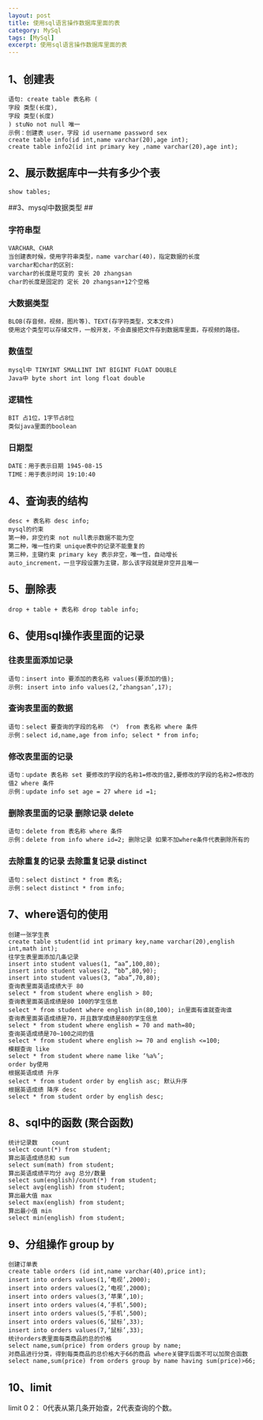 ```yaml
---
layout: post
title: 使用sql语言操作数据库里面的表
category: MySql
tags: [MySql]
excerpt: 使用sql语言操作数据库里面的表
---
```


## 1、创建表 ##

    语句: create table 表名称 ( 
	字段 类型(长度), 
	字段 类型(长度) 
	) stuNo not null 唯一 
	示例：创建表 user，字段 id username password sex 
	create table info(id int,name varchar(20),age int); 
	create table info2(id int primary key ,name varchar(20),age int); 

## 2、展示数据库中一共有多少个表 ##

    show tables;


##3、mysql中数据类型 ##

### 字符串型 ###

	VARCHAR、CHAR 
	当创建表时候，使用字符串类型，name varchar(40)，指定数据的长度 
	varchar和char的区别: 
	varchar的长度是可变的 变长 20 zhangsan 
	char的长度是固定的 定长 20 zhangsan+12个空格 

###  大数据类型  ###

	BLOB(存音频，视频，图片等)、TEXT(存字符类型，文本文件) 
	使用这个类型可以存储文件，一般开发，不会直接把文件存到数据库里面，存视频的路径。

### 数值型  ###

	mysql中 TINYINT SMALLINT INT BIGINT FLOAT DOUBLE 
	Java中 byte short int long float double 

### 逻辑性 ###

	BIT 占1位，1字节占8位 
	类似java里面的boolean ​

### 日期型 ###

	DATE：用于表示日期 1945-08-15 
	TIME：用于表示时间 19:10:40 

## 4、查询表的结构 ##

	desc + 表名称 desc info; 
	mysql的约束
	第一种，非空约束 not null表示数据不能为空
	第二种，唯一性约束 unique表中的记录不能重复的
	第三种，主键约束 primary key 表示非空，唯一性，自动增长 
	auto_increment，一旦字段设置为主键，那么该字段就是非空并且唯一

## 5、删除表  ##

	drop + table + 表名称 drop table info;

## 6、使用sql操作表里面的记录  ##

### 往表里面添加记录 ###

    语句：insert into 要添加的表名称 values(要添加的值); 
	示例: insert into info values(2,’zhangsan’,17); 

### 查询表里面的数据 ###

	语句：select 要查询的字段的名称 （*） from 表名称 where 条件 
	示例：select id,name,age from info; select * from info;

### 修改表里面的记录 ###

	语句：update 表名称 set 要修改的字段的名称1=修改的值2,要修改的字段的名称2=修改的值2 where 条件 
	示例：update info set age = 27 where id =1;  

### 删除表里面的记录 删除记录 delete ###

	语句：delete from 表名称 where 条件 
	示例：delete from info where id=2; 删除记录 如果不加where条件代表删除所有的 

### 去除重复的记录 去除重复记录 distinct ###

	语句：select distinct * from 表名; 
	示例：select distinct * from info;

## 7、where语句的使用  ##

	创建一张学生表 
	create table student(id int primary key,name varchar(20),english int,math int);
	往学生表里面添加几条记录 
	insert into student values(1, “aa”,100,80); 
	insert into student values(2, “bb”,80,90); 
	insert into student values(3, “aba”,70,80); 
	查询表里面英语成绩大于 80 
	select * from student where english > 80; 
	查询表里面英语成绩是80 100的学生信息 
	select * from student where english in(80,100); in里面有谁就查询谁 
	查询表里面英语成绩是70，并且数学成绩是80的学生信息 
	select * from student where english = 70 and math=80; 
	查询英语成绩是70~100之间的值 
	select * from student where english >= 70 and english <=100; 
	模糊查询 like 
	select * from student where name like ‘%a%’;
	order by使用 
	根据英语成绩 升序 
	select * from student order by english asc; 默认升序 
	根据英语成绩 降序 desc 
	select * from student order by english desc;

## 8、sql中的函数 (聚合函数) ##

    统计记录数    count
	select count(*) from student; 
	算出英语成绩总和 sum 
	select sum(math) from student; 
	算出英语成绩平均分 avg 总分/数量 
	select sum(english)/count(*) from student; 
	select avg(english) from student; 
	算出最大值 max 
	select max(english) from student; 
	算出最小值 min 
	select min(english) from student;

## 9、分组操作 group by ##

	创建订单表 
	create table orders (id int,name varchar(40),price int); 
	insert into orders values(1,’电视’,2000); 
	insert into orders values(2,’电视’,2000); 
	insert into orders values(3,’苹果’,10); 
	insert into orders values(4,’手机’,500); 
	insert into orders values(5,’手机’,500); 
	insert into orders values(6,’鼠标’,33); 
	insert into orders values(7,’鼠标’,33); 
	统计orders表里面每类商品的总的价格 
	select name,sum(price) from orders group by name; 
	对商品进行分类，得到每类商品的总价格大于66的商品 where关键字后面不可以加聚合函数 
	select name,sum(price) from orders group by name having sum(price)>66;

## 10、limit ##

limit 0 2： 0代表从第几条开始查，2代表查询的个数。
